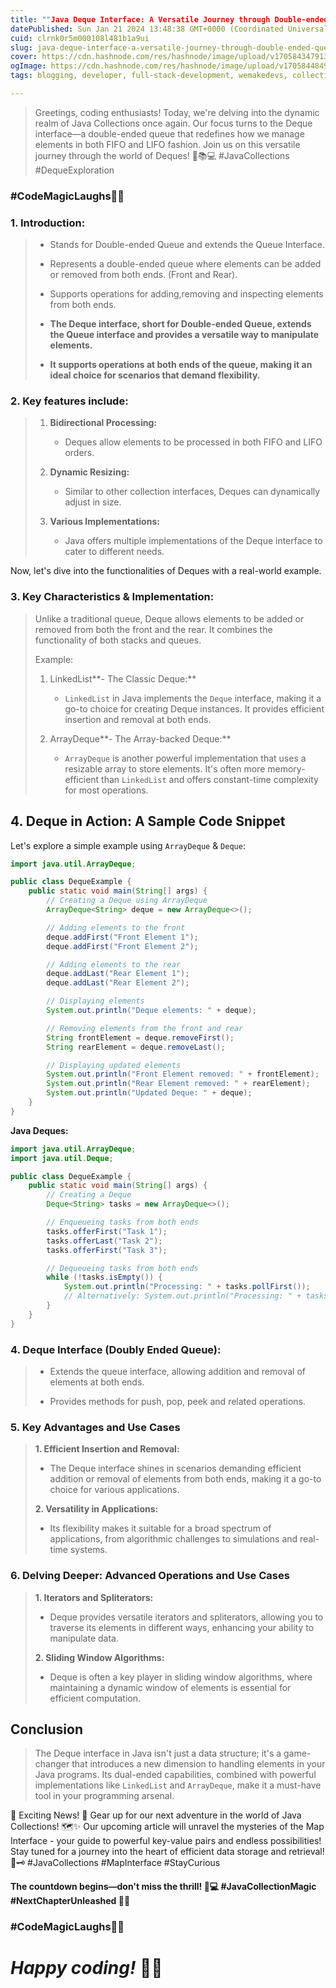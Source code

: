 ```yaml
---
title: ""Java Deque Interface: A Versatile Journey through Double-ended Queues""
datePublished: Sun Jan 21 2024 13:48:38 GMT+0000 (Coordinated Universal Time)
cuid: clrnk0r5m000108l481b1a9ui
slug: java-deque-interface-a-versatile-journey-through-double-ended-queues
cover: https://cdn.hashnode.com/res/hashnode/image/upload/v1705843479130/e42d8534-1ccc-44e5-94f6-b496038f6ab4.png
ogImage: https://cdn.hashnode.com/res/hashnode/image/upload/v1705844849856/cc312fd5-2c3b-4a70-bf50-b4ca19fb703a.png
tags: blogging, developer, full-stack-development, wemakedevs, collection-framework, technikio, map-interface

---
```


> Greetings, coding enthusiasts! Today, we're delving into the dynamic realm of Java Collections once again. Our focus turns to the Deque interface—a double-ended queue that redefines how we manage elements in both FIFO and LIFO fashion. Join us on this versatile journey through the world of Deques! 🔄📚💻 #JavaCollections #DequeExploration

### **#CodeMagicLaughs🦸‍♂️**

### **1\. Introduction:**

> * Stands for Double-ended Queue and extends the Queue Interface.
>     
> * Represents a double-ended queue where elements can be added or removed from both ends. (Front and Rear).
>     
> * Supports operations for adding,removing and inspecting elements from both ends.
>     
> * **The Deque interface, short for Double-ended Queue, extends the Queue interface and provides a versatile way to manipulate elements.**
>     
> * **It supports operations at both ends of the queue, making it an ideal choice for scenarios that demand flexibility.**
>     

### **2\. Key features include:**

> 1. **Bidirectional Processing:**
>     
>     * Deques allow elements to be processed in both FIFO and LIFO orders.
>         
> 2. **Dynamic Resizing:**
>     
>     * Similar to other collection interfaces, Deques can dynamically adjust in size.
>         
> 3. **Various Implementations:**
>     
>     * Java offers multiple implementations of the Deque interface to cater to different needs.
>         

Now, let's dive into the functionalities of Deques with a real-world example.

### **3\. Key Characteristics & Implementation:**

> Unlike a traditional queue, Deque allows elements to be added or removed from both the front and the rear. It combines the functionality of both stacks and queues.
> 
> Example:
> 
> 1. LinkedList**\- The Classic Deque:**
>     
>     * `LinkedList` in Java implements the `Deque` interface, making it a go-to choice for creating Deque instances. It provides efficient insertion and removal at both ends.
>         
> 2. ArrayDeque**\- The Array-backed Deque:**
>     
>     * `ArrayDeque` is another powerful implementation that uses a resizable array to store elements. It's often more memory-efficient than `LinkedList` and offers constant-time complexity for most operations.
>         

## **4\. Deque in Action: A Sample Code Snippet**

Let's explore a simple example using `ArrayDeque` & `Deque`:

```java
import java.util.ArrayDeque;    

public class DequeExample {
    public static void main(String[] args) {
        // Creating a Deque using ArrayDeque
        ArrayDeque<String> deque = new ArrayDeque<>();

        // Adding elements to the front
        deque.addFirst("Front Element 1");
        deque.addFirst("Front Element 2");

        // Adding elements to the rear
        deque.addLast("Rear Element 1");
        deque.addLast("Rear Element 2");

        // Displaying elements
        System.out.println("Deque elements: " + deque);

        // Removing elements from the front and rear
        String frontElement = deque.removeFirst();
        String rearElement = deque.removeLast();

        // Displaying updated elements
        System.out.println("Front Element removed: " + frontElement);
        System.out.println("Rear Element removed: " + rearElement);
        System.out.println("Updated Deque: " + deque);
    }
}
```

**Java Deques:**

```java
import java.util.ArrayDeque;
import java.util.Deque;

public class DequeExample {
    public static void main(String[] args) {
        // Creating a Deque
        Deque<String> tasks = new ArrayDeque<>();

        // Enqueueing tasks from both ends
        tasks.offerFirst("Task 1");
        tasks.offerLast("Task 2");
        tasks.offerFirst("Task 3");

        // Dequeueing tasks from both ends
        while (!tasks.isEmpty()) {
            System.out.println("Processing: " + tasks.pollFirst());
            // Alternatively: System.out.println("Processing: " + tasks.pollLast());
        }
    }
}
```

### **4\. Deque Interface (Doubly Ended Queue):**

> * Extends the queue interface, allowing addition and removal of elements at both ends.
>     
> * Provides methods for push, pop, peek and related operations.
>     

### **5\. Key Advantages and Use Cases**

> **1\. Efficient Insertion and Removal:**
> 
> * The Deque interface shines in scenarios demanding efficient addition or removal of elements from both ends, making it a go-to choice for various applications.
>     
> 
> **2\. Versatility in Applications:**
> 
> * Its flexibility makes it suitable for a broad spectrum of applications, from algorithmic challenges to simulations and real-time systems.
>     

### **6\. Delving Deeper: Advanced Operations and Use Cases**

> **1\. Iterators and Spliterators:**
> 
> * Deque provides versatile iterators and spliterators, allowing you to traverse its elements in different ways, enhancing your ability to manipulate data.
>     
> 
> **2\. Sliding Window Algorithms:**
> 
> * Deque is often a key player in sliding window algorithms, where maintaining a dynamic window of elements is essential for efficient computation.
>     

## **Conclusion**

> The Deque interface in Java isn't just a data structure; it's a game-changer that introduces a new dimension to handling elements in your Java programs. Its dual-ended capabilities, combined with powerful implementations like `LinkedList` and `ArrayDeque`, make it a must-have tool in your programming arsenal.

🚀 Exciting News! 🌟 Gear up for our next adventure in the world of Java Collections! 🗺️✨ Our upcoming article will unravel the mysteries of the Map Interface - your guide to powerful key-value pairs and endless possibilities! Stay tuned for a journey into the heart of efficient data storage and retrieval! 🚀🗝️ #JavaCollections #MapInterface #StayCurious

**The countdown begins—don't miss the thrill! 🚀💻 #JavaCollectionMagic #NextChapterUnleashed 🌈✨**

### **#CodeMagicLaughs🦸‍♂️**

# ***Happy coding!* 🚀✨**